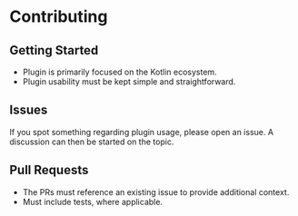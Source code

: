 # Contributing

## Getting Started
* Plugin is primarily focused on the Kotlin ecosystem.
* Plugin usability must be kept simple and straightforward.

## Issues
If you spot something regarding plugin usage, please open an issue. 
A discussion can then be started on the topic.

## Pull Requests
* The PRs must reference an existing issue to provide additional context.
* Must include tests, where applicable.